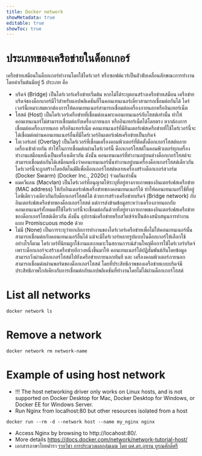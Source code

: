 ```yaml
---
title: Docker network
showMetadata: true
editable: true
showToc: true
---
```


# ประเภทของเครือข่ายในด็อกเกอร์

เครือข่ายเสมือนในด็อกเกอร์ทำงานโดยใช้ไดร์เวอร์ หรือซอฟต์แวร์เป็นตัวขับเคลื่อนลักษณะการทำงาน โดยค่าเริ่มต้นมีอยู่ 5 ประเภท  คือ
- บริดจ์ (Bridge) เป็นไดร์เวอร์เครือข่ายเริ่มต้น หากไม่ได้ระบุตอนสร้างเครือข่ายเสมือน เครือข่ายบริดจ์ของด็อกเกอร์มีไว้สำหรับแอปพลิเคชันที่ในคอนเทนเนอร์เดี่ยวสามารถเชื่อมต่อกันได้ ไดร์เวอร์นี้เหมาะสมหากต้องการให้คอนเทนเนอร์สามารถเชื่อมต่อเครื่องภายนอกหรืออินเทอร์เน็ต
- โฮสต์ (Host) เป็นไดร์เวอร์เครือข่ายที่เชื่อมต่อเฉพาะคอนเทนเนอร์กับโฮสต์เท่านั้น ทำให้
คอนเทนเนอร์ไม่สามารถเชื่อมต่อกับเครื่องภายนอก หรืออินเทอร์เน็ตได้โดยตรง หากต้องการเชื่อมต่อเครื่องภายนอก หรืออินเทอร์เน็ต คอนเทนเนอร์ที่มีอินเตอร์เฟสเครือข่ายที่ใช้ไดร์เวอร์นี้จะได้เชื่อมต่อผ่านคอนเทนเนอร์อื่นที่มีไดร์เวอร์อินเตอร์เฟสเครือข่ายเป็นบริดจ์
- โอเวอร์เลย์ (Overlay) เป็นไดร์เวอร์ที่เชื่อมเครื่องคอมพิวเตอร์ที่ติดตั้งด็อกเกอร์โฮสต์หลายเครื่องเข้าด้วยกัน ทำให้ในการเชื่อมต่อผ่านไดร์เวอร์นี้ ด็อกเกอร์โฮสต์ในคอมพิวเตอร์ทุกเครื่องทำงานเสมือนหนึ่งเป็นเครื่องเดียวกัน ดังนั้น คอนเทนเนอร์ที่ทำงานอยู่บนต่างด็อกเกอร์โฮสต์จะสามารถเชื่อมต่อกันได้เสมือนหนึ่งว่าคอนเทนเนอร์นั้นทำงานอยู่บนเครื่องด็อกเกอร์โฮสต์เดียวกัน ไดร์เวอร์นี้จะถูกสร้างโดยอัตโนมัติเพื่อด็อกเกอร์โฮสต์หลายเครื่องสร้างด็อกเกอร์สวอร์ม (Docker Swarm) (Docker Inc., 2020c) ร่วมกันเท่านั้น
- แมควีแลน (Macvlan) เป็นไดร์เวอร์ที่อนุญาตให้ระบุที่อยู่ทางกายภาพของอินเตอร์เฟสเครือข่าย (MAC address) ให้กับอินเตอร์เฟสเครือข่ายของคอนเทนเนอร์ได้ ทำให้คอนเทนเนอร์ใช้ที่อยู่ไอพีเดียววงเดียวกันกับด็อกเกอร์โฮสต์ได้ ด้วยการสร้างเครือข่ายบริดจ์ (Bridge network) กับอินเตอร์เฟสเครือข่ายของด็อกเกอร์โฮสต์  แต่การส่งข้ามข้อมูลระหว่างเครื่องภายนอกกับ
คอนเทนเนอร์ทั้งหมดที่ใช้ไดร์เวอร์นี้จะเชื่อมต่อกันด้วยที่อยู่ทางกายภาพของอินเตอร์เฟสเครือข่ายของด็อกเกอร์โฮสต์เดียวกัน ดังนั้น อุปกรณ์เครือข่ายหรือสวิตซ์จำเป็นต้องสนับสนุนการทำงานแบบ Promiscuous mode ด้วย
- ไม่มี (None) เป็นการระบุว่ายกเลิกการทำงานของไดร์เวอร์เครือข่ายเพื่อไม่ให้คอนเทนเนอร์นั้นสามารถเชื่อมต่อกับคอนเทนเนอร์อื่นได้
แม้จะมีไดร์เวอร์หลายรูปแบบในด็อกเกอร์ให้เลือกใช้ อย่างไรก็ตาม ไดร์เวอร์ที่นิยมถูกใช้งานและเหมาะในสถานการณ์ส่วนใหญ่คือการใช้ไดร์เวอร์บริดจ์ เพราะด็อกเกอร์จะสร้างเครือข่ายอีกวงหนึ่งขึ้นมาให้
คอนเทนเนอร์ได้ปฏิสัมพันธ์กันโดยข้อมูลสามารถวิ่งผ่านด็อกเกอร์โฮสต์ไปยังเครือข่ายภายนอกทันที และ
เครื่องคอมพิวเตอร์ภายนอกสามารถเชื่อมต่อผ่านพอร์ตของด็อกเกอร์โฮสต์ โดยที่ประสิทธิภาพของเครือข่ายแบบบริดจ์มีประสิทธิภาพใกล้เคียงกับการเชื่อมต่อกับแอปพลิเคชันที่ทำงานโดยไม่ได้ผ่านด็อกเกอร์โฮสต์

# List all networks

```
docker network ls
```

# Remove a network

```
docker network rm network-name
```

#

# Example of using host network

- !!! The host networking driver only works on Linux hosts, and is not supported on Docker Desktop for Mac, Docker Desktop for Windows, or Docker EE for Windows Server.
- Run Nginx from localhost:80 but other resources isolated from a host

```
docker run --rm -d --network host --name my_nginx nginx
```

- Access Nginx by browsing to http://locahost:80/.
- More details https://docs.docker.com/network/network-tutorial-host/
- เอกสารภาษาไทยตำรา [รายวิชา การประมวลผลกลุ่มเมฆ โดย ผศ.ดร.อุทาน บูรณศักดิ์ศรี](https://www.scribd.com/document/478584064/%E0%B8%95%E0%B8%B3%E0%B8%A3%E0%B8%B2%E0%B8%81%E0%B8%B2%E0%B8%A3%E0%B8%9B%E0%B8%A3%E0%B8%B0%E0%B8%A1%E0%B8%A7%E0%B8%A5%E0%B8%9C%E0%B8%A5%E0%B8%81%E0%B8%A5%E0%B8%B8-%E0%B8%A1%E0%B9%80%E0%B8%A1%E0%B8%86-Cloud-Computing)
